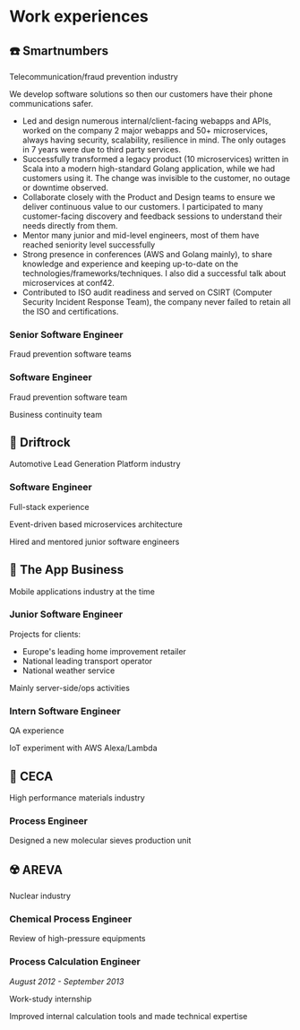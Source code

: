 # Work experiences

## ☎️ Smartnumbers

<Badge type="tip" vertical="bottom" text="AWS"/>
<Badge type="tip" vertical="bottom" text="Golang"/>
<Badge type="tip" vertical="bottom" text="Typescript"/>
<Badge type="tip" vertical="bottom" text="Scala"/>

Telecommunication/fraud prevention industry

We develop software solutions so then our customers have their phone communications safer.

- Led and design numerous internal/client-facing webapps and APIs, worked on the company 2 major webapps and 50+ microservices, always having security, scalability, resilience in mind. The only outages in 7 years were due to third party services.
- Successfully transformed a legacy product (10 microservices) written in Scala into a modern high-standard Golang application, while we had customers using it. The change was invisible to the customer, no outage or downtime observed.
- Collaborate closely with the Product and Design teams to ensure we deliver continuous value to our customers. I participated to many customer-facing discovery and feedback sessions to understand their needs directly from them. 
- Mentor many junior and mid-level engineers, most of them have reached seniority level successfully
- Strong presence in conferences (AWS and Golang mainly), to share knowledge and experience and keeping up-to-date on the technologies/frameworks/techniques. I also did a successful talk about microservices at conf42.
- Contributed to ISO audit readiness and served on CSIRT (Computer Security Incident Response Team), the company never failed to retain all the ISO and certifications.

### Senior Software Engineer

<ExperienceMeta start="01/2020" end="Present" location="London" />

Fraud prevention software teams

### Software Engineer

<ExperienceMeta start="01/2019" end="01/2020" location="London" />

Fraud prevention software team

Business continuity team

## 🚗 Driftrock

<Badge type="tip" vertical="bottom" text="GCP"/>
<Badge type="tip" vertical="bottom" text="Kubernetes"/>
<Badge type="tip" vertical="bottom" text="Elixir"/>
<Badge type="tip" vertical="bottom" text="Ruby"/>

Automotive Lead Generation Platform industry

### Software Engineer

<ExperienceMeta start="11/2017" end="12/2018" location="London" />

Full-stack experience

Event-driven based microservices architecture

Hired and mentored junior software engineers

## 📱 The App Business

<Badge type="tip" vertical="bottom" text="Ruby"/>
<Badge type="tip" vertical="bottom" text="C#"/>
<Badge type="tip" vertical="bottom" text="Java"/>

Mobile applications industry at the time

### Junior Software Engineer

<ExperienceMeta start="09/2016" end="11/2017" location="London" />

Projects for clients:

- Europe's leading home improvement retailer
- National leading transport operator
- National weather service

Mainly server-side/ops activities

### Intern Software Engineer

<ExperienceMeta start="06/2016" end="09/2016" location="London" />

QA experience

IoT experiment with AWS Alexa/Lambda

## 🧪 CECA

High performance materials industry

### Process Engineer

<ExperienceMeta start="02/2014" end="03/2016" location="Paris" />

Designed a new molecular sieves production unit

## ☢️ AREVA

Nuclear industry

### Chemical Process Engineer

<ExperienceMeta start="12/2013" end="01/2014" location="Paris" />

Review of high-pressure equipments

### Process Calculation Engineer

*August 2012 - September 2013*
<ExperienceMeta start="08/2012" end="09/2013" location="Bagnols-sur-Cèze" />

Work-study internship

Improved internal calculation tools and made technical expertise